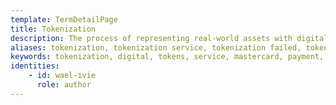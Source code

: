 ```yaml
---
template: TermDetailPage
title: Tokenization
description: The process of representing real-world assets with digital tokens.
aliases: tokenization, tokenization service​, tokenization failed​, tokenization payments​, tokenization of credit card data​, tokenization example​, mastercard tokenization​, tokenization payment processing​, how tokenization works
keywords: tokenization, digital, tokens, service, mastercard, payment, processing
identities: 
    - id: wael-ivie
      role: author
---
```

##
